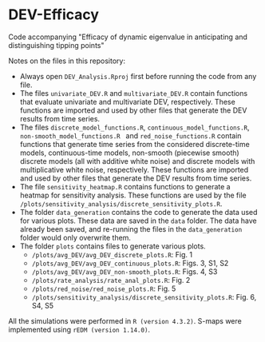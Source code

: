 # DEV-Efficacy
Code accompanying "Efficacy of dynamic eigenvalue in anticipating and distinguishing tipping points"

Notes on the files in this repository:
- Always open `DEV_Analysis.Rproj` first before running the code from any file.
- The files `univariate_DEV.R` and `multivariate_DEV.R` contain functions that evaluate univariate and multivariate DEV, respectively. These functions are imported and used by other files that generate the DEV results from time series.
- The files `discrete_model_functions.R`, `continuous_model_functions.R`, `non-smooth_model_functions.R ` and `red_noise_functions.R` contain functions that generate time series from the considered discrete-time models, continuous-time models, non-smooth (piecewise smooth) discrete models (all with additive white noise) and discrete models with multiplicative white noise, respectively. These functions are imported and used by other files that generate the DEV results from time series.
- The file `sensitivity_heatmap.R` contains functions to generate a heatmap for sensitivity analysis. These functions are used by the file `/plots/sensitivity_analysis/discrete_sensitivity_plots.R`.
- The folder `data_generation` contains the code to generate the data used for various plots. These data are saved in the `data` folder. The data have already been saved, and re-running the files in the `data_generation` folder would only overwrite them.
- The folder `plots` contains files to generate various plots.
  - `/plots/avg_DEV/avg_DEV_discrete_plots.R`: Fig. 1
  - `/plots/avg_DEV/avg_DEV_continuous_plots.R`: Figs. 3, S1, S2
  - `/plots/avg_DEV/avg_DEV_non-smooth_plots.R`: Figs. 4, S3
  - `/plots/rate_analysis/rate_anal_plots.R`: Fig. 2
  - `/plots/red_noise/red_noise_plots.R`: Fig. 5
  - `/plots/sensitivity_analysis/discrete_sensitivity_plots.R`: Fig. 6, S4, S5

All the simulations were performed in `R (version 4.3.2)`. S-maps were implemented using `rEDM (version 1.14.0)`.
